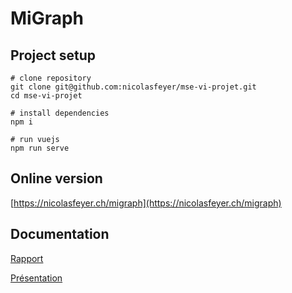 # MiGraph

## Project setup
```
# clone repository
git clone git@github.com:nicolasfeyer/mse-vi-projet.git
cd mse-vi-projet

# install dependencies
npm i

# run vuejs
npm run serve
```
## Online version

[https://nicolasfeyer.ch/migraph](https://nicolasfeyer.ch/migraph)

## Documentation

[Rapport](https://github.com/nicolasfeyer/mse-vi-projet/blob/main/documentation/Rapport.pdf)

[Présentation](https://github.com/nicolasfeyer/mse-vi-projet/blob/main/documentation/Pr%C3%A9sentation.pdf)
